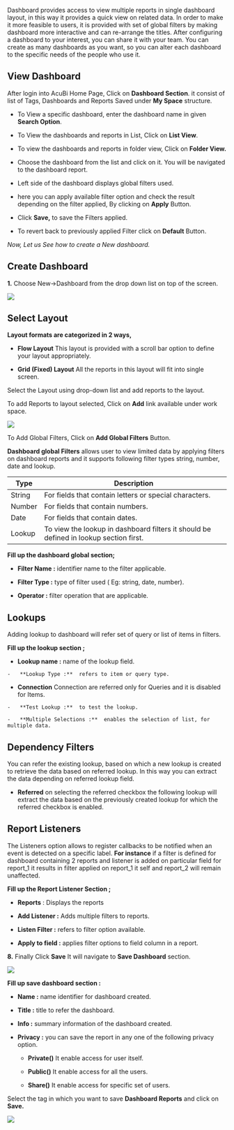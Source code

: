 
Dashboard provides access to view multiple reports in single dashboard layout, in this way it provides a quick view on related data. In order to make it more feasible to users, it is provided with set of global filters by making dashboard more interactive and can re-arrange the titles. After configuring a dashboard to your interest, you can share it with your team. You can create as many dashboards as you want, so you can alter each dashboard to the specific needs of the people who use it.

## View Dashboard

After login into AcuBi Home Page, Click on **Dashboard Section**.
 it consist of list of Tags, Dashboards and Reports Saved under **My Space** structure.
   - To View a specific dashboard, enter the dashboard name in given **Search Option**. 
  - To View the dashboards and reports in List, Click on **List View**.
  - To view the dashboards and reports in folder view, Click on **Folder View.**

 - Choose the dashboard from the list and click on it. You will be navigated to the dashboard report. 
 - Left side of the dashboard displays global filters used.
  - here you can apply available filter option and check the result depending on the filter applied, By clicking on **Apply** Button.
  - Click **Save,** to save the Filters applied.
  - To revert back to previously applied Filter click on **Default** Button. 


*Now, Let us See how to create a New dashboard.*
 
 ## Create Dashboard

**1.** Choose New->Dashboard from the drop down list on top of the screen. 

![
](https://raw.githubusercontent.com/sv18042016/fp1/90511a882ffd694c16d44cb8f74b6f97e9db823e/images/create_dash_ur_1.png)


## Select Layout

   **Layout formats are categorized in 2 ways,**
   
- **Flow Layout** This layout is provided with a scroll bar option to define your layout appropriately.

- **Grid (Fixed) Layout** All the reports in this layout will fit into single screen.

 Select the Layout using drop-down list and add reports to the layout.
 
To add Reports to layout selected, Click on **Add** link available under work space. 

![
](https://raw.githubusercontent.com/sv18042016/fp1/90511a882ffd694c16d44cb8f74b6f97e9db823e/images/create_dash_ur_2.png)

To Add Global Filters, Click on **Add Global Filters** Button.

**Dashboard global Filters** allows user to view limited data by applying filters on dashboard reports and it supports following filter types string, number, date and lookup.
 
|  **Type** | **Description** |
|  ------ | ------ |
|  String | For fields that contain letters or special characters. |
|  Number | For fields that contain numbers. |
|  Date | For fields that contain dates. |
|  Lookup | To view the lookup in dashboard filters it should be defined in lookup section first. |

**Fill up the dashboard global section;**

  -   **Filter Name :**  identifier name to the filter applicable.

  -   **Filter Type :**  type of filter used ( Eg: string, date, number).

  -   **Operator :**  filter operation that are applicable.

## Lookups

 Adding lookup to dashboard will refer set of query or list of items in filters.

**Fill up the lookup section ;**

   -   **Lookup name :**  name of the lookup field.
   
    -   **Lookup Type :**  refers to item or query type.
   
   -  **Connection**  Connection are referred only for Queries and it is disabled for Items.
     
    -   **Test Lookup :**  to test the lookup.
   
    -   **Multiple Selections :**  enables the selection of list, for multiple data.

## Dependency Filters

You can refer the existing lookup, based on which a new lookup is created to retrieve the data based on referred lookup. In this way  you can extract the data depending on referred lookup field.

   -   **Referred** on selecting the referred checkbox the following lookup will extract the data based on the previously created lookup for which the referred checkbox is enabled.
 
## Report Listeners 

The Listeners option allows to register callbacks to be notified when an event is detected on a specific label.
**For instance** if a filter is defined for dashboard containing 2 reports and listener is added on particular field for report_1 it results in filter applied on report_1 it self and report_2 will remain unaffected.

**Fill up the Report Listener Section ;**

   - **Reports** :  Displays the reports
   
   -  **Add Listener :**  Adds multiple filters to reports.
   
   -   **Listen Filter :**  refers to filter option available.
    
   -   **Apply to field :**  applies filter options to field column in a report.
    
**8.** Finally Click **Save** It will navigate to **Save Dashboard** section.

![
](https://raw.githubusercontent.com/sv18042016/fp1/90511a882ffd694c16d44cb8f74b6f97e9db823e/images/create_dash_ur_3.png)

****Fill up save dashboard section :****

   -   **Name :**  name identifier for dashboard created.
                              
   -   **Title :**  title to refer the dashboard.
    
   -   **Info :**  summary information of the dashboard created.
    
   -   **Privacy :**  you can save the report in any one of the following privacy option.
    
       -  **Private()** It enable access for user itself.
  
       -  **Public()**   It enable access for all the users. 
  
       -  **Share()** It enable access for specific set of users.
  
Select the tag in which you want to save **Dashboard Reports** and click on **Save.**

![
](https://raw.githubusercontent.com/sv18042016/fp1/90511a882ffd694c16d44cb8f74b6f97e9db823e/images/create_dash_ur_4.png) 

<!--stackedit_data:
eyJoaXN0b3J5IjpbLTQxMzA5NTUxMSw2ODc1NTAzMTksLTQ4NT
Q4NDc2OSwxNjIwNjY1MjEwLC0xNjYxOTIwOTc2LDQ3MDUyMTM4
NiwyMDQ3MTI2MjUxXX0=
-->